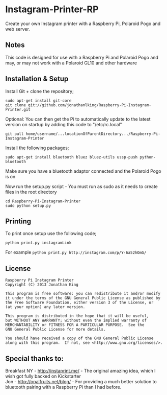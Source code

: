 Instagram-Printer-RP
==============================

Create your own Instagram printer with a Raspberry Pi, Polaroid Pogo and web server.

Notes
-----

This code is designed for use with a Raspberry Pi and Polaroid Pogo and may, or may not work with a Polaroid GL10 and other hardware

Installation & Setup
--------------------

Install Git + clone the repository;

    sudo apt-get install git-core
    git clone git://github.com/jonathanlking/Raspberry-Pi-Instagram-Printer.git
    
Optional: You can then get the Pi to automatically update to the latest version on startup by adding this code to "/etc/rc.local"

    git pull home/username/...locationOfParentDirectory.../Raspberry-Pi-Instagram-Printer

Install the following packages;

    sudo apt-get install bluetooth bluez bluez-utils ussp-push python-bluetooth
    
Make sure you have a bluetooth adaptor connected and the Polaroid Pogo is on    

Now run the setup.py script - You must run as sudo as it needs to create files in the root directory

    cd Raspberry-Pi-Instagram-Printer
    sudo python setup.py
    
Printing
--------

To print once setup use the following code;

    python print.py instagramLink
    
For example `python print.py http://instagram.com/p/Y-6a52hOmG/`

License
-------

    Raspberry Pi Instagram Printer
    Copyright (C) 2013 Jonathan King

    This program is free software: you can redistribute it and/or modify
    it under the terms of the GNU General Public License as published by
    the Free Software Foundation, either version 3 of the License, or
    (at your option) any later version.

    This program is distributed in the hope that it will be useful,
    but WITHOUT ANY WARRANTY; without even the implied warranty of
    MERCHANTABILITY or FITNESS FOR A PARTICULAR PURPOSE.  See the
    GNU General Public License for more details.

    You should have received a copy of the GNU General Public License
    along with this program.  If not, see <http://www.gnu.org/licenses/>.

Special thanks to:
------------------

Breakfast NY - http://instaprint.me/ - The original amazing idea, which I wish got fully backed on Kickstarter    
Jon - http://opalfruits.net/blog/ - For providing a much better solution to bluetooth pairing with a Raspberry Pi than I had before.
